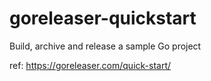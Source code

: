 # goreleaser-quickstart
Build, archive and release a sample Go project


ref: https://goreleaser.com/quick-start/
